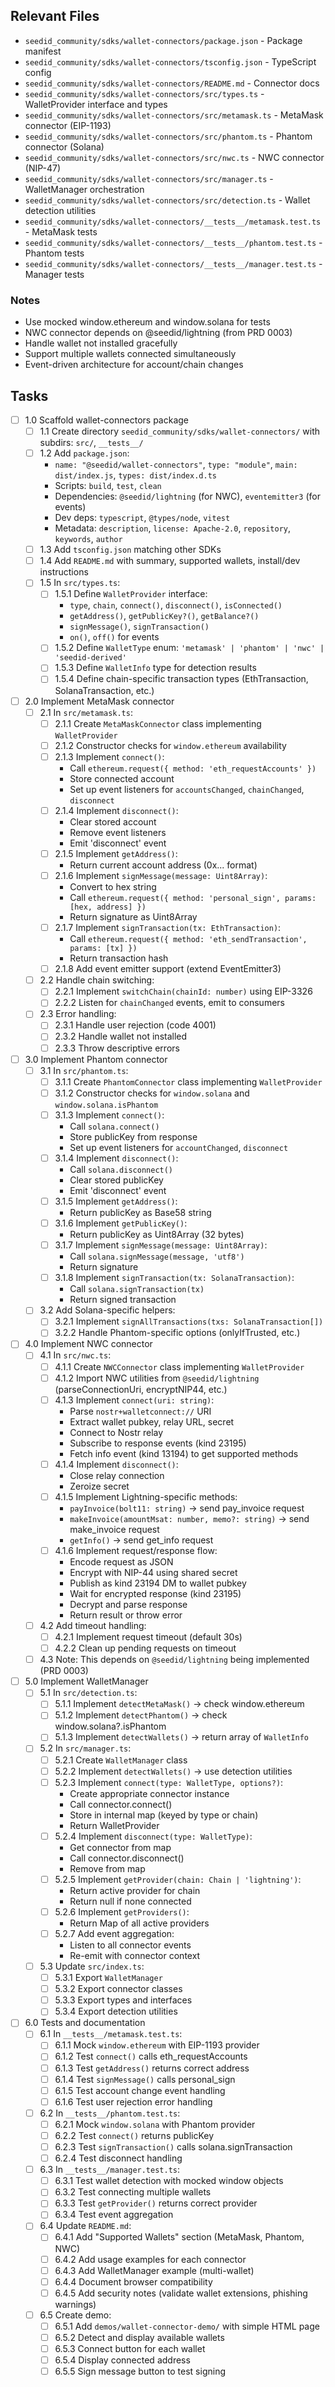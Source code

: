 ## Relevant Files

- `seedid_community/sdks/wallet-connectors/package.json` - Package manifest
- `seedid_community/sdks/wallet-connectors/tsconfig.json` - TypeScript config
- `seedid_community/sdks/wallet-connectors/README.md` - Connector docs
- `seedid_community/sdks/wallet-connectors/src/types.ts` - WalletProvider interface and types
- `seedid_community/sdks/wallet-connectors/src/metamask.ts` - MetaMask connector (EIP-1193)
- `seedid_community/sdks/wallet-connectors/src/phantom.ts` - Phantom connector (Solana)
- `seedid_community/sdks/wallet-connectors/src/nwc.ts` - NWC connector (NIP-47)
- `seedid_community/sdks/wallet-connectors/src/manager.ts` - WalletManager orchestration
- `seedid_community/sdks/wallet-connectors/src/detection.ts` - Wallet detection utilities
- `seedid_community/sdks/wallet-connectors/__tests__/metamask.test.ts` - MetaMask tests
- `seedid_community/sdks/wallet-connectors/__tests__/phantom.test.ts` - Phantom tests
- `seedid_community/sdks/wallet-connectors/__tests__/manager.test.ts` - Manager tests

### Notes

- Use mocked window.ethereum and window.solana for tests
- NWC connector depends on @seedid/lightning (from PRD 0003)
- Handle wallet not installed gracefully
- Support multiple wallets connected simultaneously
- Event-driven architecture for account/chain changes

## Tasks

- [ ] 1.0 Scaffold wallet-connectors package
  - [ ] 1.1 Create directory `seedid_community/sdks/wallet-connectors/` with subdirs: `src/`, `__tests__/`
  - [ ] 1.2 Add `package.json`:
    - `name: "@seedid/wallet-connectors"`, `type: "module"`, `main: dist/index.js`, `types: dist/index.d.ts`
    - Scripts: `build`, `test`, `clean`
    - Dependencies: `@seedid/lightning` (for NWC), `eventemitter3` (for events)
    - Dev deps: `typescript`, `@types/node`, `vitest`
    - Metadata: `description`, `license: Apache-2.0`, `repository`, `keywords`, `author`
  - [ ] 1.3 Add `tsconfig.json` matching other SDKs
  - [ ] 1.4 Add `README.md` with summary, supported wallets, install/dev instructions
  - [ ] 1.5 In `src/types.ts`:
    - [ ] 1.5.1 Define `WalletProvider` interface:
      - `type`, `chain`, `connect()`, `disconnect()`, `isConnected()`
      - `getAddress()`, `getPublicKey?()`, `getBalance?()`
      - `signMessage()`, `signTransaction()`
      - `on()`, `off()` for events
    - [ ] 1.5.2 Define `WalletType` enum: `'metamask' | 'phantom' | 'nwc' | 'seedid-derived'`
    - [ ] 1.5.3 Define `WalletInfo` type for detection results
    - [ ] 1.5.4 Define chain-specific transaction types (EthTransaction, SolanaTransaction, etc.)

- [ ] 2.0 Implement MetaMask connector
  - [ ] 2.1 In `src/metamask.ts`:
    - [ ] 2.1.1 Create `MetaMaskConnector` class implementing `WalletProvider`
    - [ ] 2.1.2 Constructor checks for `window.ethereum` availability
    - [ ] 2.1.3 Implement `connect()`:
      - Call `ethereum.request({ method: 'eth_requestAccounts' })`
      - Store connected account
      - Set up event listeners for `accountsChanged`, `chainChanged`, `disconnect`
    - [ ] 2.1.4 Implement `disconnect()`:
      - Clear stored account
      - Remove event listeners
      - Emit 'disconnect' event
    - [ ] 2.1.5 Implement `getAddress()`:
      - Return current account address (0x... format)
    - [ ] 2.1.6 Implement `signMessage(message: Uint8Array)`:
      - Convert to hex string
      - Call `ethereum.request({ method: 'personal_sign', params: [hex, address] })`
      - Return signature as Uint8Array
    - [ ] 2.1.7 Implement `signTransaction(tx: EthTransaction)`:
      - Call `ethereum.request({ method: 'eth_sendTransaction', params: [tx] })`
      - Return transaction hash
    - [ ] 2.1.8 Add event emitter support (extend EventEmitter3)
  - [ ] 2.2 Handle chain switching:
    - [ ] 2.2.1 Implement `switchChain(chainId: number)` using EIP-3326
    - [ ] 2.2.2 Listen for `chainChanged` events, emit to consumers
  - [ ] 2.3 Error handling:
    - [ ] 2.3.1 Handle user rejection (code 4001)
    - [ ] 2.3.2 Handle wallet not installed
    - [ ] 2.3.3 Throw descriptive errors

- [ ] 3.0 Implement Phantom connector
  - [ ] 3.1 In `src/phantom.ts`:
    - [ ] 3.1.1 Create `PhantomConnector` class implementing `WalletProvider`
    - [ ] 3.1.2 Constructor checks for `window.solana` and `window.solana.isPhantom`
    - [ ] 3.1.3 Implement `connect()`:
      - Call `solana.connect()`
      - Store publicKey from response
      - Set up event listeners for `accountChanged`, `disconnect`
    - [ ] 3.1.4 Implement `disconnect()`:
      - Call `solana.disconnect()`
      - Clear stored publicKey
      - Emit 'disconnect' event
    - [ ] 3.1.5 Implement `getAddress()`:
      - Return publicKey as Base58 string
    - [ ] 3.1.6 Implement `getPublicKey()`:
      - Return publicKey as Uint8Array (32 bytes)
    - [ ] 3.1.7 Implement `signMessage(message: Uint8Array)`:
      - Call `solana.signMessage(message, 'utf8')`
      - Return signature
    - [ ] 3.1.8 Implement `signTransaction(tx: SolanaTransaction)`:
      - Call `solana.signTransaction(tx)`
      - Return signed transaction
  - [ ] 3.2 Add Solana-specific helpers:
    - [ ] 3.2.1 Implement `signAllTransactions(txs: SolanaTransaction[])`
    - [ ] 3.2.2 Handle Phantom-specific options (onlyIfTrusted, etc.)

- [ ] 4.0 Implement NWC connector
  - [ ] 4.1 In `src/nwc.ts`:
    - [ ] 4.1.1 Create `NWCConnector` class implementing `WalletProvider`
    - [ ] 4.1.2 Import NWC utilities from `@seedid/lightning` (parseConnectionUri, encryptNIP44, etc.)
    - [ ] 4.1.3 Implement `connect(uri: string)`:
      - Parse `nostr+walletconnect://` URI
      - Extract wallet pubkey, relay URL, secret
      - Connect to Nostr relay
      - Subscribe to response events (kind 23195)
      - Fetch info event (kind 13194) to get supported methods
    - [ ] 4.1.4 Implement `disconnect()`:
      - Close relay connection
      - Zeroize secret
    - [ ] 4.1.5 Implement Lightning-specific methods:
      - `payInvoice(bolt11: string)` → send pay_invoice request
      - `makeInvoice(amountMsat: number, memo?: string)` → send make_invoice request
      - `getInfo()` → send get_info request
    - [ ] 4.1.6 Implement request/response flow:
      - Encode request as JSON
      - Encrypt with NIP-44 using shared secret
      - Publish as kind 23194 DM to wallet pubkey
      - Wait for encrypted response (kind 23195)
      - Decrypt and parse response
      - Return result or throw error
  - [ ] 4.2 Add timeout handling:
    - [ ] 4.2.1 Implement request timeout (default 30s)
    - [ ] 4.2.2 Clean up pending requests on timeout
  - [ ] 4.3 Note: This depends on `@seedid/lightning` being implemented (PRD 0003)

- [ ] 5.0 Implement WalletManager
  - [ ] 5.1 In `src/detection.ts`:
    - [ ] 5.1.1 Implement `detectMetaMask()` → check window.ethereum
    - [ ] 5.1.2 Implement `detectPhantom()` → check window.solana?.isPhantom
    - [ ] 5.1.3 Implement `detectWallets()` → return array of `WalletInfo`
  - [ ] 5.2 In `src/manager.ts`:
    - [ ] 5.2.1 Create `WalletManager` class
    - [ ] 5.2.2 Implement `detectWallets()` → use detection utilities
    - [ ] 5.2.3 Implement `connect(type: WalletType, options?)`:
      - Create appropriate connector instance
      - Call connector.connect()
      - Store in internal map (keyed by type or chain)
      - Return WalletProvider
    - [ ] 5.2.4 Implement `disconnect(type: WalletType)`:
      - Get connector from map
      - Call connector.disconnect()
      - Remove from map
    - [ ] 5.2.5 Implement `getProvider(chain: Chain | 'lightning')`:
      - Return active provider for chain
      - Return null if none connected
    - [ ] 5.2.6 Implement `getProviders()`:
      - Return Map of all active providers
    - [ ] 5.2.7 Add event aggregation:
      - Listen to all connector events
      - Re-emit with connector context
  - [ ] 5.3 Update `src/index.ts`:
    - [ ] 5.3.1 Export `WalletManager`
    - [ ] 5.3.2 Export connector classes
    - [ ] 5.3.3 Export types and interfaces
    - [ ] 5.3.4 Export detection utilities

- [ ] 6.0 Tests and documentation
  - [ ] 6.1 In `__tests__/metamask.test.ts`:
    - [ ] 6.1.1 Mock `window.ethereum` with EIP-1193 provider
    - [ ] 6.1.2 Test `connect()` calls eth_requestAccounts
    - [ ] 6.1.3 Test `getAddress()` returns correct address
    - [ ] 6.1.4 Test `signMessage()` calls personal_sign
    - [ ] 6.1.5 Test account change event handling
    - [ ] 6.1.6 Test user rejection error handling
  - [ ] 6.2 In `__tests__/phantom.test.ts`:
    - [ ] 6.2.1 Mock `window.solana` with Phantom provider
    - [ ] 6.2.2 Test `connect()` returns publicKey
    - [ ] 6.2.3 Test `signTransaction()` calls solana.signTransaction
    - [ ] 6.2.4 Test disconnect handling
  - [ ] 6.3 In `__tests__/manager.test.ts`:
    - [ ] 6.3.1 Test wallet detection with mocked window objects
    - [ ] 6.3.2 Test connecting multiple wallets
    - [ ] 6.3.3 Test `getProvider()` returns correct provider
    - [ ] 6.3.4 Test event aggregation
  - [ ] 6.4 Update `README.md`:
    - [ ] 6.4.1 Add "Supported Wallets" section (MetaMask, Phantom, NWC)
    - [ ] 6.4.2 Add usage examples for each connector
    - [ ] 6.4.3 Add WalletManager example (multi-wallet)
    - [ ] 6.4.4 Document browser compatibility
    - [ ] 6.4.5 Add security notes (validate wallet extensions, phishing warnings)
  - [ ] 6.5 Create demo:
    - [ ] 6.5.1 Add `demos/wallet-connector-demo/` with simple HTML page
    - [ ] 6.5.2 Detect and display available wallets
    - [ ] 6.5.3 Connect button for each wallet
    - [ ] 6.5.4 Display connected address
    - [ ] 6.5.5 Sign message button to test signing

